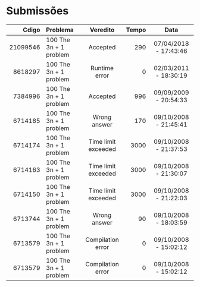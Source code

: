 # Submissões

Cdigo     | Problema                 |Veredito             |Tempo     |Data
---------:|:-------------------------|:-------------------:|---------:|:-------------------:
21099546  |100 The 3n + 1 problem    |Accepted             |290       |07/04/2018 - 17:43:46
8618297   |100 The 3n + 1 problem    |Runtime error        |0         |02/03/2011 - 18:30:19
7384996   |100 The 3n + 1 problem    |Accepted             |996       |09/09/2009 - 20:54:33
6714185   |100 The 3n + 1 problem    |Wrong answer         |170       |09/10/2008 - 21:45:41
6714174   |100 The 3n + 1 problem    |Time limit exceeded  |3000      |09/10/2008 - 21:37:53
6714163   |100 The 3n + 1 problem    |Time limit exceeded  |3000      |09/10/2008 - 21:30:07
6714150   |100 The 3n + 1 problem    |Time limit exceeded  |3000      |09/10/2008 - 21:22:03
6713744   |100 The 3n + 1 problem    |Wrong answer         |90        |09/10/2008 - 18:03:59
6713579   |100 The 3n + 1 problem    |Compilation error    |0         |09/10/2008 - 15:02:12
6713579   |100 The 3n + 1 problem    |Compilation error    |0         |09/10/2008 - 15:02:12
